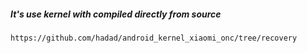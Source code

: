 ##### It's use kernel with compiled directly from source

```
https://github.com/hadad/android_kernel_xiaomi_onc/tree/recovery
```
